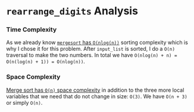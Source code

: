 # `rearrange_digits` Analysis
### Time Complexity
As we already know [`mergesort` has `O(nlog(n))`][1] sorting complexity which is why I chose it for this problem.
After `input_list` is sorted, I do a `O(n)` traversal to make the two numbers.
In total we have `O(nlog(n) + n) = O(n(log(n) + 1)) = O(nlog(n))`.
### Space Complexity
[Merge sort has `O(n)` space complexity][1] in addition to the three more local variables that we need that do not change in size: `O(3)`.
We have `O(n + 3)` or simply `O(n)`.

[1]: https://en.wikipedia.org/wiki/Merge_sort